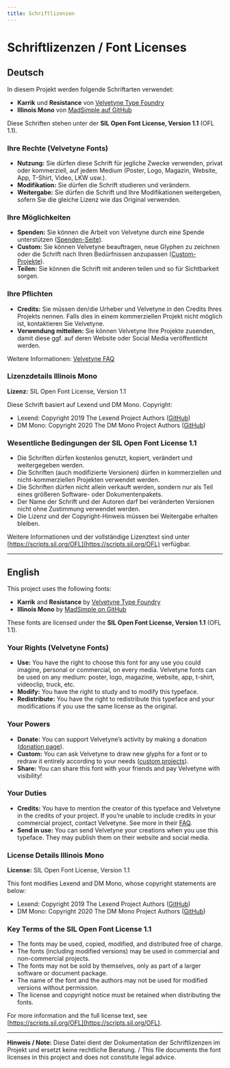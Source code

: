 ```yaml
---
title: Schriftlizenzen
---
```



# Schriftlizenzen / Font Licenses


## Deutsch

In diesem Projekt werden folgende Schriftarten verwendet:

- **Karrik** und **Resistance** von [Velvetyne Type Foundry](https://www.velvetyne.fr)
- **Illinois Mono** von [MadSimple auf GitHub](https://www.github.com/MadSimple)

Diese Schriften stehen unter der **SIL Open Font License, Version 1.1** (OFL 1.1).

### Ihre Rechte (Velvetyne Fonts)

- **Nutzung:** Sie dürfen diese Schrift für jegliche Zwecke verwenden, privat oder kommerziell, auf jedem Medium (Poster, Logo, Magazin, Website, App, T-Shirt, Video, LKW usw.).
- **Modifikation:** Sie dürfen die Schrift studieren und verändern.
- **Weitergabe:** Sie dürfen die Schrift und Ihre Modifikationen weitergeben, sofern Sie die gleiche Lizenz wie das Original verwenden.

### Ihre Möglichkeiten

- **Spenden:** Sie können die Arbeit von Velvetyne durch eine Spende unterstützen ([Spenden-Seite](https://www.velvetyne.fr/donate/)).
- **Custom:** Sie können Velvetyne beauftragen, neue Glyphen zu zeichnen oder die Schrift nach Ihren Bedürfnissen anzupassen ([Custom-Projekte](https://www.velvetyne.fr/custom/)).
- **Teilen:** Sie können die Schrift mit anderen teilen und so für Sichtbarkeit sorgen.

### Ihre Pflichten

- **Credits:** Sie müssen den/die Urheber und Velvetyne in den Credits Ihres Projekts nennen. Falls dies in einem kommerziellen Projekt nicht möglich ist, kontaktieren Sie Velvetyne.
- **Verwendung mitteilen:** Sie können Velvetyne Ihre Projekte zusenden, damit diese ggf. auf deren Website oder Social Media veröffentlicht werden.

Weitere Informationen: [Velvetyne FAQ](https://www.velvetyne.fr/faq/)

### Lizenzdetails Illinois Mono

**Lizenz:** SIL Open Font License, Version 1.1

Diese Schrift basiert auf Lexend und DM Mono. Copyright:

- Lexend: Copyright 2019 The Lexend Project Authors ([GitHub](https://github.com/ThomasJockin/lexend))
- DM Mono: Copyright 2020 The DM Mono Project Authors ([GitHub](https://www.github.com/googlefonts/dm-mono))

### Wesentliche Bedingungen der SIL Open Font License 1.1

- Die Schriften dürfen kostenlos genutzt, kopiert, verändert und weitergegeben werden.
- Die Schriften (auch modifizierte Versionen) dürfen in kommerziellen und nicht-kommerziellen Projekten verwendet werden.
- Die Schriften dürfen nicht allein verkauft werden, sondern nur als Teil eines größeren Software- oder Dokumentenpakets.
- Der Name der Schrift und der Autoren darf bei veränderten Versionen nicht ohne Zustimmung verwendet werden.
- Die Lizenz und der Copyright-Hinweis müssen bei Weitergabe erhalten bleiben.

Weitere Informationen und der vollständige Lizenztext sind unter [https://scripts.sil.org/OFL](https://scripts.sil.org/OFL) verfügbar.

---


## English

This project uses the following fonts:

- **Karrik** and **Resistance** by [Velvetyne Type Foundry](https://www.velvetyne.fr)
- **Illinois Mono** by [MadSimple on GitHub](https://www.github.com/MadSimple)

These fonts are licensed under the **SIL Open Font License, Version 1.1** (OFL 1.1).

### Your Rights (Velvetyne Fonts)

- **Use:** You have the right to choose this font for any use you could imagine, personal or commercial, on every media. Velvetyne fonts can be used on any medium: poster, logo, magazine, website, app, t-shirt, videoclip, truck, etc.
- **Modify:** You have the right to study and to modify this typeface.
- **Redistribute:** You have the right to redistribute this typeface and your modifications if you use the same license as the original.

### Your Powers

- **Donate:** You can support Velvetyne’s activity by making a donation ([donation page](https://www.velvetyne.fr/donate/)).
- **Custom:** You can ask Velvetyne to draw new glyphs for a font or to redraw it entirely according to your needs ([custom projects](https://www.velvetyne.fr/custom/)).
- **Share:** You can share this font with your friends and pay Velvetyne with visibility!

### Your Duties

- **Credits:** You have to mention the creator of this typeface and Velvetyne in the credits of your project. If you’re unable to include credits in your commercial project, contact Velvetyne. See more in their [FAQ](https://www.velvetyne.fr/faq/).
- **Send in use:** You can send Velvetyne your creations when you use this typeface. They may publish them on their website and social media.

### License Details Illinois Mono

**License:** SIL Open Font License, Version 1.1

This font modifies Lexend and DM Mono, whose copyright statements are below:

- Lexend: Copyright 2019 The Lexend Project Authors ([GitHub](https://github.com/ThomasJockin/lexend))
- DM Mono: Copyright 2020 The DM Mono Project Authors ([GitHub](https://www.github.com/googlefonts/dm-mono))

### Key Terms of the SIL Open Font License 1.1

- The fonts may be used, copied, modified, and distributed free of charge.
- The fonts (including modified versions) may be used in commercial and non-commercial projects.
- The fonts may not be sold by themselves, only as part of a larger software or document package.
- The name of the font and the authors may not be used for modified versions without permission.
- The license and copyright notice must be retained when distributing the fonts.

For more information and the full license text, see [https://scripts.sil.org/OFL](https://scripts.sil.org/OFL).

---

**Hinweis / Note:** Diese Datei dient der Dokumentation der Schriftlizenzen im Projekt und ersetzt keine rechtliche Beratung. / This file documents the font licenses in this project and does not constitute legal advice.
